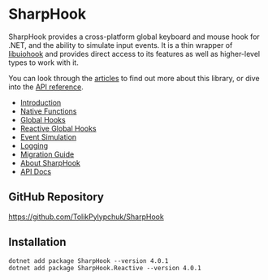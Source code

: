 # SharpHook

SharpHook provides a cross-platform global keyboard and mouse hook for .NET, and the ability to simulate input events.
It is a thin wrapper of [libuiohook](https://github.com/kwhat/libuiohook) and provides direct access to its features as
well as higher-level types to work with it.

You can look through the [articles](articles/intro.md) to find out more about this library, or dive into
the [API reference](api/index.md).

- [Introduction](articles/intro.md)
- [Native Functions](articles/native.md)
- [Global Hooks](articles/hooks.md)
- [Reactive Global Hooks](articles/reactive.md)
- [Event Simulation](articles/simulation.md)
- [Logging](articles/logging.md)
- [Migration Guide](articles/migration.md)
- [About SharpHook](articles/about.md)
- [API Docs](api/index.md)

## GitHub Repository

https://github.com/TolikPylypchuk/SharpHook

## Installation

```
dotnet add package SharpHook --version 4.0.1
dotnet add package SharpHook.Reactive --version 4.0.1
```
